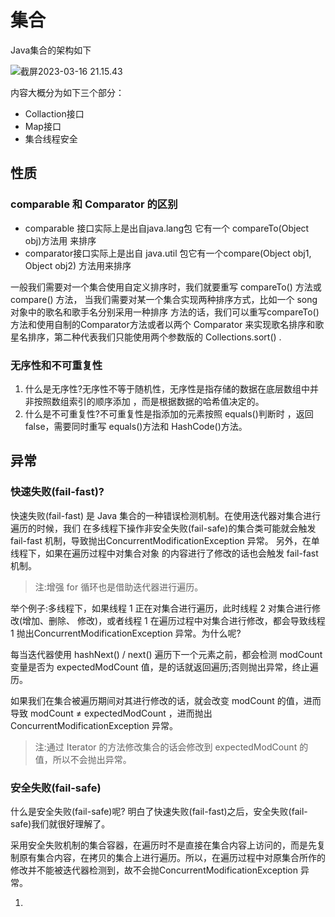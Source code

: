 # 集合

Java集合的架构如下

![截屏2023-03-16 21.15.43](https://cdn.jsdelivr.net/gh/davidliuk/images@master/blog/%E6%88%AA%E5%B1%8F2023-03-16%2021.15.43.png)

内容大概分为如下三个部分：

- Collaction接口
- Map接口
- 集合线程安全

## 性质

### comparable 和 Comparator 的区别

 - comparable 接口实际上是出自java.lang包 它有一个 compareTo(Object obj)方法用 来排序
 - comparator接口实际上是出自 java.util 包它有一个compare(Object obj1, Object obj2) 方法用来排序

 一般我们需要对一个集合使用自定义排序时，我们就要重写 compareTo() 方法或 compare() 方法， 当我们需要对某一个集合实现两种排序方式，比如一个 song 对象中的歌名和歌手名分别采用一种排序 方法的话，我们可以重写compareTo()方法和使用自制的Comparator方法或者以两个 Comparator 来实现歌名排序和歌星名排序，第二种代表我们只能使用两个参数版的 Collections.sort() .

### 无序性和不可重复性

1. 什么是无序性?无序性不等于随机性，无序性是指存储的数据在底层数组中并非按照数组索引的顺序添加 ，而是根据数据的哈希值决定的。
2. 什么是不可重复性?不可重复性是指添加的元素按照 equals()判断时 ，返回 false，需要同时重写 equals()方法和 HashCode()方法。

## 异常


### 快速失败(fail-fast)?

快速失败(fail-fast) 是 Java 集合的一种错误检测机制。在使用迭代器对集合进行遍历的时候，我们 在多线程下操作非安全失败(fail-safe)的集合类可能就会触发 fail-fast 机制，导致抛出ConcurrentModificationException 异常。 另外，在单线程下，如果在遍历过程中对集合对象 的内容进行了修改的话也会触发 fail-fast 机制。

> 注:增强 for 循环也是借助迭代器进行遍历。

举个例子:多线程下，如果线程 1 正在对集合进行遍历，此时线程 2 对集合进行修改(增加、删除、 修改)，或者线程 1 在遍历过程中对集合进行修改，都会导致线程 1 抛出ConcurrentModificationException 异常。为什么呢?

每当迭代器使用 hashNext() / next() 遍历下一个元素之前，都会检测 modCount 变量是否为 expectedModCount 值，是的话就返回遍历;否则抛出异常，终止遍历。

如果我们在集合被遍历期间对其进行修改的话，就会改变 modCount 的值，进而导致 modCount ≠ expectedModCount ，进而抛出 ConcurrentModificationException 异常。

> 注:通过 Iterator 的方法修改集合的话会修改到 expectedModCount 的值，所以不会抛出异常。

### 安全失败(fail-safe)

什么是安全失败(fail-safe)呢? 明白了快速失败(fail-fast)之后，安全失败(fail-safe)我们就很好理解了。

采用安全失败机制的集合容器，在遍历时不是直接在集合内容上访问的，而是先复制原有集合内容，在拷⻉的集合上进行遍历。所以，在遍历过程中对原集合所作的修改并不能被迭代器检测到，故不会抛ConcurrentModificationException 异常。

1. 